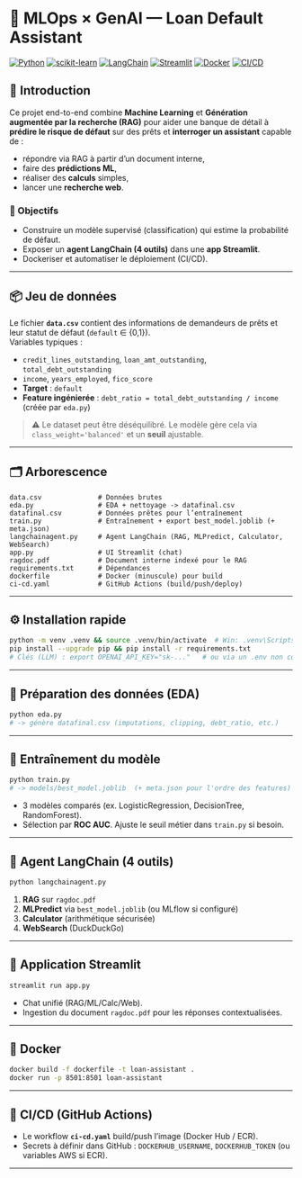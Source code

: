 # 🧠 MLOps × GenAI — Loan Default Assistant

[![Python](https://img.shields.io/badge/Python-3.10%2B-blue)]()
[![scikit-learn](https://img.shields.io/badge/scikit--learn-ML-orange)]()
[![LangChain](https://img.shields.io/badge/LangChain-Agents-green)]()
[![Streamlit](https://img.shields.io/badge/Streamlit-App-red)]()
[![Docker](https://img.shields.io/badge/Docker-Container-blue)]()
[![CI/CD](https://img.shields.io/badge/GitHub%20Actions-Automation-black)]()

## 🔎 Introduction
Ce projet end-to-end combine **Machine Learning** et **Génération augmentée par la recherche (RAG)** pour aider une banque de détail à **prédire le risque de défaut** sur des prêts et **interroger un assistant** capable de :
- répondre via RAG à partir d’un document interne,
- faire des **prédictions ML**,
- réaliser des **calculs** simples,
- lancer une **recherche web**.

### 🧰 Objectifs
- Construire un modèle supervisé (classification) qui estime la probabilité de défaut.
- Exposer un **agent LangChain (4 outils)** dans une **app Streamlit**.
- Dockeriser et automatiser le déploiement (CI/CD).

---

## 📦 Jeu de données
Le fichier **`data.csv`** contient des informations de demandeurs de prêts et leur statut de défaut (`default` ∈ {0,1}).  
Variables typiques :
- `credit_lines_outstanding`, `loan_amt_outstanding`, `total_debt_outstanding`
- `income`, `years_employed`, `fico_score`
- **Target** : `default`  
- **Feature ingénierée** : `debt_ratio = total_debt_outstanding / income` (créée par `eda.py`)

> ⚠️ Le dataset peut être déséquilibré. Le modèle gère cela via `class_weight='balanced'` et un **seuil** ajustable.

---

## 🗂️ Arborescence
```
data.csv              # Données brutes
eda.py                # EDA + nettoyage -> datafinal.csv
datafinal.csv         # Données prêtes pour l’entraînement
train.py              # Entraînement + export best_model.joblib (+ meta.json)
langchainagent.py     # Agent LangChain (RAG, MLPredict, Calculator, WebSearch)
app.py                # UI Streamlit (chat)
ragdoc.pdf            # Document interne indexé pour le RAG
requirements.txt      # Dépendances
dockerfile            # Docker (minuscule) pour build
ci-cd.yaml            # GitHub Actions (build/push/deploy)
```

---

## ⚙️ Installation rapide
```bash
python -m venv .venv && source .venv/bin/activate  # Win: .venv\Scripts\activate
pip install --upgrade pip && pip install -r requirements.txt
# Clés (LLM) : export OPENAI_API_KEY="sk-..."   # ou via un .env non commité
```

---

## 🧹 Préparation des données (EDA)
```bash
python eda.py
# -> génère datafinal.csv (imputations, clipping, debt_ratio, etc.)
```

---

## 🤖 Entraînement du modèle
```bash
python train.py
# -> models/best_model.joblib  (+ meta.json pour l'ordre des features)
```
- 3 modèles comparés (ex. LogisticRegression, DecisionTree, RandomForest).  
- Sélection par **ROC AUC**. Ajuste le seuil métier dans `train.py` si besoin.

---

## 🧩 Agent LangChain (4 outils)
```bash
python langchainagent.py
```
1) **RAG** sur `ragdoc.pdf`  
2) **MLPredict** via `best_model.joblib` (ou MLflow si configuré)  
3) **Calculator** (arithmétique sécurisée)  
4) **WebSearch** (DuckDuckGo)

---

## 💬 Application Streamlit
```bash
streamlit run app.py
```
- Chat unifié (RAG/ML/Calc/Web).  
- Ingestion du document `ragdoc.pdf` pour les réponses contextualisées.

---

## 🐳 Docker
```bash
docker build -f dockerfile -t loan-assistant .
docker run -p 8501:8501 loan-assistant
```

---

## 🚀 CI/CD (GitHub Actions)
- Le workflow **`ci-cd.yaml`** build/push l’image (Docker Hub / ECR).  
- Secrets à définir dans GitHub : `DOCKERHUB_USERNAME`, `DOCKERHUB_TOKEN` (ou variables AWS si ECR).

---
